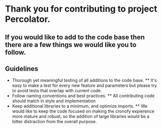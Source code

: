 Thank you for contributing to project Percolator.
=============================================


If you would like to add to the code base then there are a few things we would like you to follow.
--------------------------------------------------------------------------------------------------

Guidelines
----------


* Thorough yet meaningful testing of all additions to the code base.
** It's easy to make a test for every new feature and parameters but please try to avoid tests that overlap with current code.
* Follow naming conventions and best practices.
** All contributing code should match in style and implementation
* Keep additional libraries to a minimum, and optimize imports.
** We would like to keep the code focused on making the cronofy expierence more mature and robust, so the addition of large libraries would be a bitter distraction from the overall purpose.
